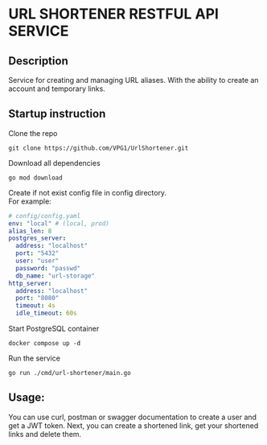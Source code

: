 # URL SHORTENER RESTFUL API SERVICE
## Description
Service for creating and managing URL aliases. With the ability to create an account and temporary links.
## Startup instruction
Clone the repo
``` console
git clone https://github.com/VPG1/UrlShortener.git
```
Download all dependencies
``` console
go mod download
```
Create if not exist config file in config directory. </br>
For example:
``` yaml 
# config/config.yaml
env: "local" # (local, prod)
alias_len: 8
postgres_server:
  address: "localhost"
  port: "5432"
  user: "user"
  password: "passwd"
  db_name: "url-storage"
http_server:
  address: "localhost"
  port: "8080"
  timeout: 4s
  idle_timeout: 60s
```
Start PostgreSQL container
``` console
docker compose up -d
```
Run the service
``` console
go run ./cmd/url-shortener/main.go
```

## Usage:

You can use curl, postman or swagger documentation to create a user and get a JWT token. Next, you can create a shortened link, get your shortened links and delete them.
